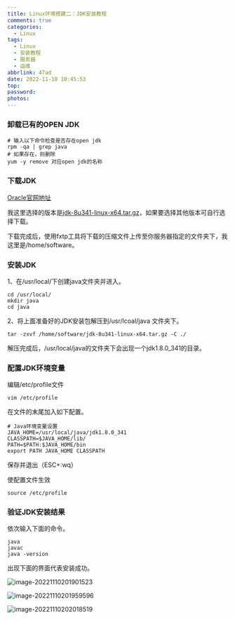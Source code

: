 ```yaml
---
title: Linux环境搭建二：JDK安装教程
comments: true
categories:
  - Linux
tags:
  - Linux
  - 安装教程
  - 服务器
  - 运维
abbrlink: 47ad
date: 2022-11-10 10:45:53
top:
password:
photos:
---
```




### 卸载已有的OPEN JDK

```
# 输入以下命令检查是否存在open jdk
rpm -qa | grep java
# 如果存在，则删除
yum -y remove 对应open jdk的名称
```
<!-- more-->

### 下载JDK

[Oracle官网地址](https://www.oracle.com/)

我这里选择的版本是[jdk-8u341-linux-x64.tar.gz](https://www.oracle.com/java/technologies/javase/javase8u211-later-archive-downloads.html#license-lightbox)，如果要选择其他版本可自行选择下载。

下载完成后，使用fxtp工具将下载的压缩文件上传至你服务器指定的文件夹下，我这里是/home/software。

### 安装JDK

1、在/usr/local/下创建java文件夹并进入。

```
cd /usr/local/
mkdir java
cd java
```

2、将上面准备好的JDK安装包解压到/usr/lcoal/java 文件夹下。

```
tar -zxvf /home/software/jdk-8u341-linux-x64.tar.gz -C ./
```

解压完成后，/usr/local/java的文件夹下会出现一个jdk1.8.0_341的目录。

### 配置JDK环境变量

编辑/etc/profile文件

```
vim /etc/profile
```

在文件的末尾加入如下配置。

```
# Java环境变量设置
JAVA_HOME=/usr/local/java/jdk1.8.0_341
CLASSPATH=$JAVA_HOME/lib/
PATH=$PATH:$JAVA_HOME/bin
export PATH JAVA_HOME CLASSPATH
```

保存并退出（ESC+:wq）

使配置文件生效

```
source /etc/profile
```

### 验证JDK安装结果

依次输入下面的命令。

```
java
javac
java -version
```

出现下面的界面代表安装成功。

![image-20221110201901523](https://flowerunbeaten-blog-images.oss-cn-chengdu.aliyuncs.com/images/202211102019581.png)



![image-20221110201959596](https://flowerunbeaten-blog-images.oss-cn-chengdu.aliyuncs.com/images/202211102019656.png)

![image-20221110202018519](https://flowerunbeaten-blog-images.oss-cn-chengdu.aliyuncs.com/images/202211102020551.png)

